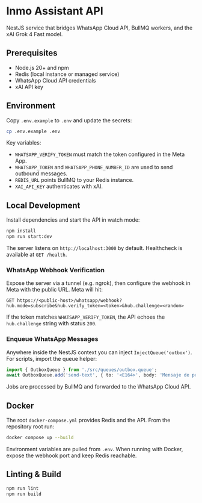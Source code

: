 # Inmo Assistant API

NestJS service that bridges WhatsApp Cloud API, BullMQ workers, and the xAI Grok 4 Fast model.

## Prerequisites
- Node.js 20+ and npm
- Redis (local instance or managed service)
- WhatsApp Cloud API credentials
- xAI API key

## Environment
Copy `.env.example` to `.env` and update the secrets:

```bash
cp .env.example .env
```

Key variables:
- `WHATSAPP_VERIFY_TOKEN` must match the token configured in the Meta App.
- `WHATSAPP_TOKEN` and `WHATSAPP_PHONE_NUMBER_ID` are used to send outbound messages.
- `REDIS_URL` points BullMQ to your Redis instance.
- `XAI_API_KEY` authenticates with xAI.

## Local Development
Install dependencies and start the API in watch mode:

```bash
npm install
npm run start:dev
```

The server listens on `http://localhost:3000` by default. Healthcheck is available at `GET /health`.

### WhatsApp Webhook Verification
Expose the server via a tunnel (e.g. ngrok), then configure the webhook in Meta with the public URL. Meta will hit:

```
GET https://<public-host>/whatsapp/webhook?hub.mode=subscribe&hub.verify_token=<token>&hub.challenge=<random>
```

If the token matches `WHATSAPP_VERIFY_TOKEN`, the API echoes the `hub.challenge` string with status `200`.

### Enqueue WhatsApp Messages
Anywhere inside the NestJS context you can inject `InjectQueue('outbox')`. For scripts, import the queue helper:

```ts
import { OutboxQueue } from './src/queues/outbox.queue';
await OutboxQueue.add('send-text', { to: '<E164>', body: 'Mensaje de prueba' });
```

Jobs are processed by BullMQ and forwarded to the WhatsApp Cloud API.

## Docker
The root `docker-compose.yml` provides Redis and the API. From the repository root run:

```bash
docker compose up --build
```

Environment variables are pulled from `.env`. When running with Docker, expose the webhook port and keep Redis reachable.

## Linting & Build

```bash
npm run lint
npm run build
```
